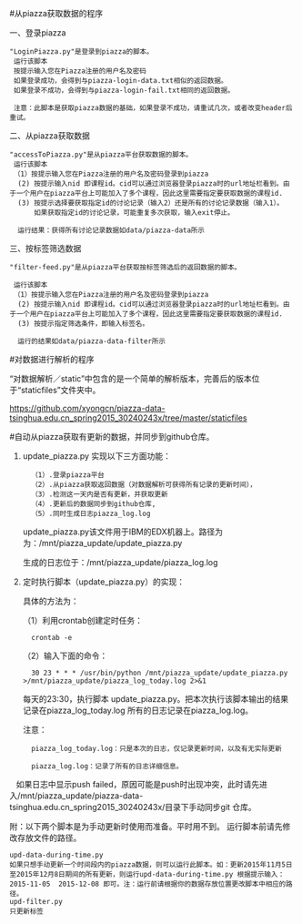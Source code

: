 #从piazza获取数据的程序

一、登录piazza

    "LoginPiazza.py"是登录到piazza的脚本。
     运行该脚本
     按提示输入您在Piazza注册的用户名及密码
     如果登录成功，会得到与piazza-login-data.txt相似的返回数据。
     如果登录不成功，会得到与piazza-login-fail.txt相同的返回数据。

     注意：此脚本是获取piazza数据的基础，如果登录不成功，请重试几次，或者改变header后重试。

二、从piazza获取数据
 
    "accessToPiazza.py"是从piazza平台获取数据的脚本。
     运行该脚本
     （1）按提示输入您在Piazza注册的用户名及密码登录到piazza
      (2) 按提示输入nid 即课程id。cid可以通过浏览器登录piazza时的url地址栏看到。由于一个用户在piazza平台上可能加入了多个课程，因此这里需要指定要获取数据的课程id.
      (3) 按提示选择要获取指定id的讨论记录（输入2）还是所有的讨论记录数据（输入1）。
          如果获取指定id的讨论记录，可能重复多次获取，输入exit停止。

      运行结果：获得所有讨论记录数据如data/piazza-data所示

三、按标签筛选数据

    "filter-feed.py"是从piazza平台获取按标签筛选后的返回数据的脚本。

     运行该脚本
     （1）按提示输入您在Piazza注册的用户名及密码登录到piazza
      (2) 按提示输入nid 即课程id。cid可以通过浏览器登录piazza时的url地址栏看到。由于一个用户在piazza平台上可能加入了多个课程，因此这里需要指定要获取数据的课程id.
      (3) 按提示指定筛选条件，即输入标签名。

      运行的结果如data/piazza-data-filter所示
      
#对数据进行解析的程序
  
  “对数据解析／static”中包含的是一个简单的解析版本，完善后的版本位于“staticfiles”文件夹中。
  
  https://github.com/xyongcn/piazza-data-tsinghua.edu.cn_spring2015_30240243x/tree/master/staticfiles
  
#自动从piazza获取有更新的数据，并同步到github仓库。

1. update_piazza.py  实现以下三方面功能：

         （1）.登录piazza平台
         （2）.从piazza获取返回数据（对数据解析可获得所有记录的更新时间），
         （3）.检测这一天内是否有更新，并获取更新
         （4）.更新后的数据同步到github仓库,
         （5）.同时生成日志piazza_log.log
    

     update_piazza.py该文件用于IBM的EDX机器上。路径为为：/mnt/piazza_update/update_piazza.py
     
     生成的日志位于：/mnt/piazza_update/piazza_log.log


2. 定时执行脚本（update_piazza.py）的实现：
    
    具体的方法为：
    
    （1）利用crontab创建定时任务：
    
         crontab -e
    
    （2）输入下面的命令：
    
         30 23 * * * /usr/bin/python /mnt/piazza_update/update_piazza.py >/mnt/piazza_update/piazza_log_today.log 2>&1
     
    每天的23:30，执行脚本 update_piazza.py。把本次执行该脚本输出的结果记录在piazza_log_today.log
    所有的日志记录在piazza_log.log。
     
    注意：

         piazza_log_today.log：只是本次的日志，仅记录更新时间，以及有无实际更新

         piazza_log.log：记录了所有的日志详细信息。
         
    如果日志中显示push failed，原因可能是push时出现冲突，此时请先进入/mnt/piazza_update/piazza-data-tsinghua.edu.cn_spring2015_30240243x/目录下手动同步git 仓库。
    
附：以下两个脚本是为手动更新时使用而准备。平时用不到。
    运行脚本前请先修改存放文件的路径。
     
    upd-data-during-time.py
    如果只想手动更新一个时间段内的piazza数据，则可以运行此脚本。如：更新2015年11月5日至2015年12月8日期间的所有更新，则运行upd-data-during-time.py 根据提示输入：2015-11-05  2015-12-08 即可。注：运行前请根据你的数据存放位置更改脚本中相应的路径。
    upd-filter.py
    只更新标签
    
    
    
    
